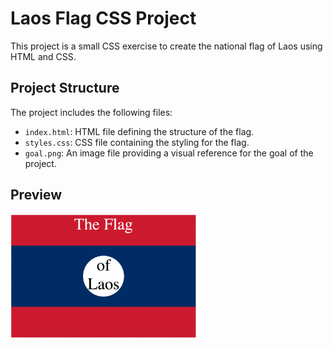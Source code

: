 # Laos Flag CSS Project

This project is a small CSS exercise to create the national flag of Laos using HTML and CSS.

## Project Structure

The project includes the following files:

- `index.html`: HTML file defining the structure of the flag.
- `styles.css`: CSS file containing the styling for the flag.
- `goal.png`: An image file providing a visual reference for the goal of the project.

## Preview

<img src="goal.png" alt="Laos Flag" width="300">
